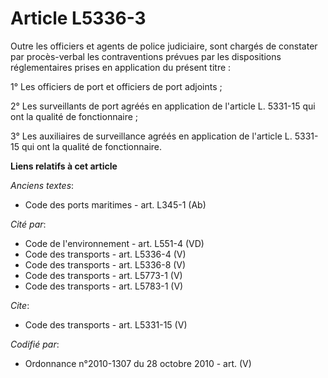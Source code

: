 # Article L5336-3

Outre les officiers et agents de police judiciaire, sont chargés de constater par procès-verbal les contraventions prévues
par les dispositions réglementaires prises en application du présent titre : 

1° Les officiers de port et officiers de port adjoints ; 

2° Les surveillants de port agréés en application de l'article L. 5331-15 qui ont la qualité de fonctionnaire ; 

3° Les auxiliaires de surveillance agréés en application de l'article L. 5331-15 qui ont la qualité de fonctionnaire.

**Liens relatifs à cet article**

_Anciens textes_:

  - Code des ports maritimes - art. L345-1 (Ab)

_Cité par_:

  - Code de l'environnement - art. L551-4 (VD)
  - Code des transports - art. L5336-4 (V)
  - Code des transports - art. L5336-8 (V)
  - Code des transports - art. L5773-1 (V)
  - Code des transports - art. L5783-1 (V)

_Cite_:

  - Code des transports - art. L5331-15 (V)

_Codifié par_:

  - Ordonnance n°2010-1307 du 28 octobre 2010 - art. (V)
